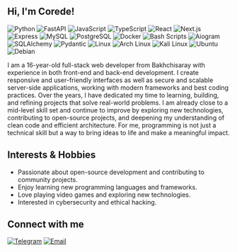 ## Hi, I'm Corede!

![Python](https://img.shields.io/badge/Python-3776AB?style=for-the-badge&logo=python&logoColor=white)
![FastAPI](https://img.shields.io/badge/FastAPI-005571?style=for-the-badge&logo=fastapi&logoColor=white)
![JavaScript](https://img.shields.io/badge/JavaScript-F7DF1E?style=for-the-badge&logo=javascript&logoColor=black)
![TypeScript](https://img.shields.io/badge/TypeScript-007ACC?style=for-the-badge&logo=typescript&logoColor=white)
![React](https://img.shields.io/badge/React-61DAFB?style=for-the-badge&logo=react&logoColor=black)
![Next.js](https://img.shields.io/badge/Next.js-000000?style=for-the-badge&logo=next.js&logoColor=white)
![Express](https://img.shields.io/badge/Express-000000?style=for-the-badge&logo=express&logoColor=white)
![MySQL](https://img.shields.io/badge/MySQL-4479A1?style=for-the-badge&logo=mysql&logoColor=white)
![PostgreSQL](https://img.shields.io/badge/PostgreSQL-336791?style=for-the-badge&logo=postgresql&logoColor=white)
![Docker](https://img.shields.io/badge/Docker-2496ED?style=for-the-badge&logo=docker&logoColor=white)
![Bash Scripts](https://img.shields.io/badge/Bash-4EAA25?style=for-the-badge&logo=gnubash&logoColor=white)
![Aiogram](https://img.shields.io/badge/Aiogram-2CA5E0?style=for-the-badge&logo=telegram&logoColor=white)
![SQLAlchemy](https://img.shields.io/badge/SQLAlchemy-D71F00?style=for-the-badge&logo=python&logoColor=white)
![Pydantic](https://img.shields.io/badge/Pydantic-0576B9?style=for-the-badge&logo=python&logoColor=white)
![Linux](https://img.shields.io/badge/Linux-FCC624?style=for-the-badge&logo=linux&logoColor=black)
![Arch Linux](https://img.shields.io/badge/Arch%20Linux-1793D1?style=for-the-badge&logo=archlinux&logoColor=white)
![Kali Linux](https://img.shields.io/badge/Kali%20Linux-557C94?style=for-the-badge&logo=kali-linux&logoColor=white)
![Ubuntu](https://img.shields.io/badge/Ubuntu-E95420?style=for-the-badge&logo=ubuntu&logoColor=white)
![Debian](https://img.shields.io/badge/Debian-A81D24?style=for-the-badge&logo=debian&logoColor=white)

I am a 16-year-old full-stack web developer from Bakhchisaray with experience in both front-end and back-end development. I create responsive and user-friendly interfaces as well as secure and scalable server-side applications, working with modern frameworks and best coding practices. Over the years, I have dedicated my time to learning, building, and refining projects that solve real-world problems. I am already close to a mid-level skill set and continue to improve by exploring new technologies, contributing to open-source projects, and deepening my understanding of clean code and efficient architecture. For me, programming is not just a technical skill but a way to bring ideas to life and make a meaningful impact.

## Interests & Hobbies
- Passionate about open-source development and contributing to community projects.
- Enjoy learning new programming languages and frameworks.
- Love playing video games and exploring new technologies.
- Interested in cybersecurity and ethical hacking.

## Connect with me
[![Telegram](https://img.shields.io/badge/Telegram-26A5E4?style=for-the-badge&logo=telegram&logoColor=white)](your_telegram_link)
[![Email](https://img.shields.io/badge/Email-D14836?style=for-the-badge&logo=gmail&logoColor=white)](mailto:coreespace@gmail.com)
